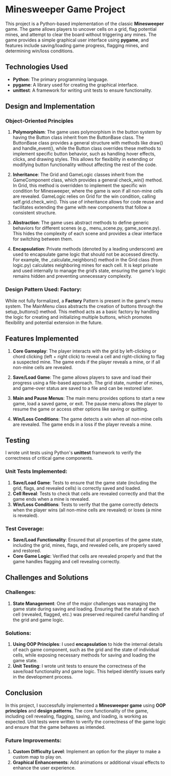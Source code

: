 # Minesweeper Game Project

This project is a Python-based implementation of the classic **Minesweeper** game. The game allows players to uncover cells on a grid, flag potential mines, and attempt to clear the board without triggering any mines. The game provides a simple graphical user interface using **pygame**, and features include saving/loading game progress, flagging mines, and determining win/loss conditions.

## Technologies Used
- **Python**: The primary programming language.
- **pygame**: A library used for creating the graphical interface.
- **unittest**: A framework for writing unit tests to ensure functionality.

## Design and Implementation

### Object-Oriented Principles

1. **Polymorphism**: The game uses polymorphism in the button system by having the Button class inherit from the ButtonBase class. The ButtonBase class provides a general structure with methods like draw() and handle_event(), while the Button class overrides these methods to implement specific button behavior, such as handling hover effects, clicks, and drawing styles. This allows for flexibility in extending or modifying button functionality without affecting the rest of the code.
   
2. **Inheritance**: The Grid and GameLogic classes inherit from the GameComponent class, which provides a general check_win() method. In Grid, this method is overridden to implement the specific win condition for Minesweeper, where the game is won if all non-mine cells are revealed. GameLogic relies on Grid for the win condition, calling self.grid.check_win(). This use of inheritance allows for code reuse and facilitates extending the game with new components that follow a consistent structure.

3. **Abstraction**: The game uses abstract methods to define generic behaviors for different scenes (e.g., menu_scene.py, game_scene.py). This hides the complexity of each scene and provides a clear interface for switching between them.

4. **Encapsulation**: Private methods (denoted by a leading underscore) are used to encapsulate game logic that should not be accessed directly. For example, the _calculate_neighbors() method in the Grid class (from logic.py) calculates neighboring mines for each cell. It is kept private and used internally to manage the grid’s state, ensuring the game's logic remains hidden and preventing unnecessary complexity.

### Design Pattern Used: Factory:
While not fully formalized, a **Factory** Pattern is present in the game's menu system. The MainMenu class abstracts the creation of buttons through the setup_buttons() method. This method acts as a basic factory by handling the logic for creating and initializing multiple buttons, which promotes flexibility and potential extension in the future.

## Features Implemented

1. **Core Gameplay**: The player interacts with the grid by left-clicking or chord clicking (left + right click) to reveal a cell and right-clicking to flag a suspected mine. The game ends if the player reveals a mine, or if all non-mine cells are revealed.
   
2. **Save/Load Game**: The game allows players to save and load their progress using a file-based approach. The grid state, number of mines, and game-over status are saved to a file and can be restored later.
   
3. **Main and Pause Menus**: The main menu provides options to start a new game, load a saved game, or exit. The pause menu allows the player to resume the game or access other options like saving or quitting.

4. **Win/Loss Conditions**: The game detects a win when all non-mine cells are revealed. The game ends in a loss if the player reveals a mine.

## Testing

I wrote unit tests using Python's **unittest** framework to verify the correctness of critical game components.

### Unit Tests Implemented:

1. **Save/Load Game**: Tests to ensure that the game state (including the grid, flags, and revealed cells) is correctly saved and loaded.
2. **Cell Reveal**: Tests to check that cells are revealed correctly and that the game ends when a mine is revealed.
3. **Win/Loss Conditions**: Tests to verify that the game correctly detects when the player wins (all non-mine cells are revealed) or loses (a mine is revealed).

### Test Coverage:

- **Save/Load Functionality**: Ensured that all properties of the game state, including the grid, mines, flags, and revealed cells, are properly saved and restored.
- **Core Game Logic**: Verified that cells are revealed properly and that the game handles flagging and cell revealing correctly.

## Challenges and Solutions

### Challenges:

1. **State Management**: One of the major challenges was managing the game state during saving and loading. Ensuring that the state of each cell (revealed, flagged, etc.) was preserved required careful handling of the grid and game logic.

### Solutions:

1. **Using OOP Principles**: I used **encapsulation** to hide the internal details of each game component, such as the grid and the state of individual cells, while exposing necessary methods for saving and loading the game state.
2. **Unit Testing**: I wrote unit tests to ensure the correctness of the save/load functionality and game logic. This helped identify issues early in the development process.

## Conclusion

In this project, I successfully implemented a **Minesweeper game** using **OOP principles** and **design patterns**. The core functionality of the game, including cell revealing, flagging, saving, and loading, is working as expected. Unit tests were written to verify the correctness of the game logic and ensure that the game behaves as intended.

### Future Improvements:
1. **Custom Difficulty Level**: Implement an option for the player to make a custom map to play on.
2. **Graphical Enhancements**: Add animations or additional visual effects to enhance the user experience.

